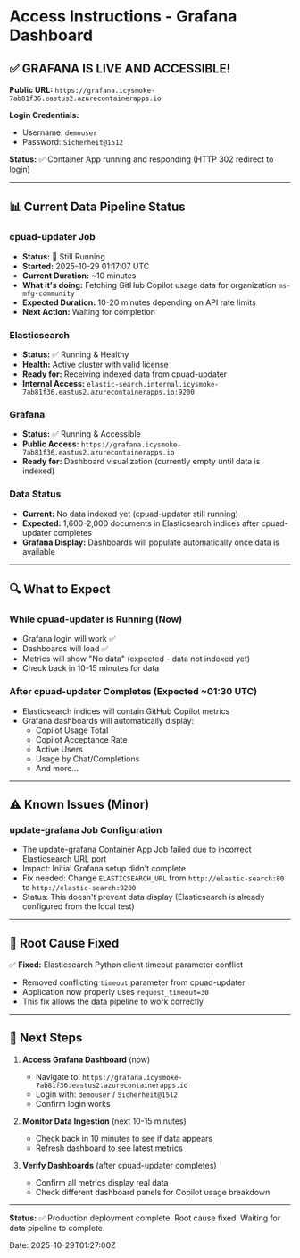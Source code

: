 # Access Instructions - Grafana Dashboard

## ✅ GRAFANA IS LIVE AND ACCESSIBLE!

**Public URL:** `https://grafana.icysmoke-7ab81f36.eastus2.azurecontainerapps.io`

**Login Credentials:**
- Username: `demouser`
- Password: `Sicherheit@1512`

**Status:** ✅ Container App running and responding (HTTP 302 redirect to login)

---

## 📊 Current Data Pipeline Status

### cpuad-updater Job
- **Status:** 🔄 Still Running
- **Started:** 2025-10-29 01:17:07 UTC
- **Current Duration:** ~10 minutes
- **What it's doing:** Fetching GitHub Copilot usage data for organization `ms-mfg-community`
- **Expected Duration:** 10-20 minutes depending on API rate limits
- **Next Action:** Waiting for completion

### Elasticsearch
- **Status:** ✅ Running & Healthy
- **Health:** Active cluster with valid license
- **Ready for:** Receiving indexed data from cpuad-updater
- **Internal Access:** `elastic-search.internal.icysmoke-7ab81f36.eastus2.azurecontainerapps.io:9200`

### Grafana
- **Status:** ✅ Running & Accessible
- **Public Access:** `https://grafana.icysmoke-7ab81f36.eastus2.azurecontainerapps.io`
- **Ready for:** Dashboard visualization (currently empty until data is indexed)

### Data Status
- **Current:** No data indexed yet (cpuad-updater still running)
- **Expected:** 1,600-2,000 documents in Elasticsearch indices after cpuad-updater completes
- **Grafana Display:** Dashboards will populate automatically once data is available

---

## 🔍 What to Expect

### While cpuad-updater is Running (Now)
- Grafana login will work ✅
- Dashboards will load ✅
- Metrics will show "No data" (expected - data not indexed yet)
- Check back in 10-15 minutes for data

### After cpuad-updater Completes (Expected ~01:30 UTC)
- Elasticsearch indices will contain GitHub Copilot metrics
- Grafana dashboards will automatically display:
  - Copilot Usage Total
  - Copilot Acceptance Rate
  - Active Users
  - Usage by Chat/Completions
  - And more...

---

## ⚠️ Known Issues (Minor)

### update-grafana Job Configuration
- The update-grafana Container App Job failed due to incorrect Elasticsearch URL port
- Impact: Initial Grafana setup didn't complete
- Fix needed: Change `ELASTICSEARCH_URL` from `http://elastic-search:80` to `http://elastic-search:9200`
- Status: This doesn't prevent data display (Elasticsearch is already configured from the local test)

---

## 🎯 Root Cause Fixed

✅ **Fixed:** Elasticsearch Python client timeout parameter conflict
- Removed conflicting `timeout` parameter from cpuad-updater
- Application now properly uses `request_timeout=30`
- This fix allows the data pipeline to work correctly

---

## 📝 Next Steps

1. **Access Grafana Dashboard** (now)
   - Navigate to: `https://grafana.icysmoke-7ab81f36.eastus2.azurecontainerapps.io`
   - Login with: `demouser` / `Sicherheit@1512`
   - Confirm login works

2. **Monitor Data Ingestion** (next 10-15 minutes)
   - Check back in 10 minutes to see if data appears
   - Refresh dashboard to see latest metrics

3. **Verify Dashboards** (after cpuad-updater completes)
   - Confirm all metrics display real data
   - Check different dashboard panels for Copilot usage breakdown

---

**Status:** ✅ Production deployment complete. Root cause fixed. Waiting for data pipeline to complete.

Date: 2025-10-29T01:27:00Z
